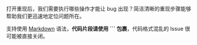 打开重现后，我们需要执行哪些操作才能让 bug 出现？简洁清晰的重现步骤能够帮助我们更迅速地定位问题所在。

支持使用 [Markdown](https://help.github.com/cn/github/writing-on-github/basic-writing-and-formatting-syntax) 语法，**代码片段请使用 \`\`\` 包裹**，代码格式混乱的 Issue 很可能被直接关闭。
